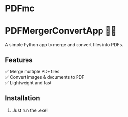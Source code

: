 # PDFmc

# PDFMergerConvertApp 📝🔗  
A simple Python app to merge and convert files into PDFs.

## Features  
✅ Merge multiple PDF files  
✅ Convert images & documents to PDF  
✅ Lightweight and fast  

## Installation  
1. Just run the .exe! 
